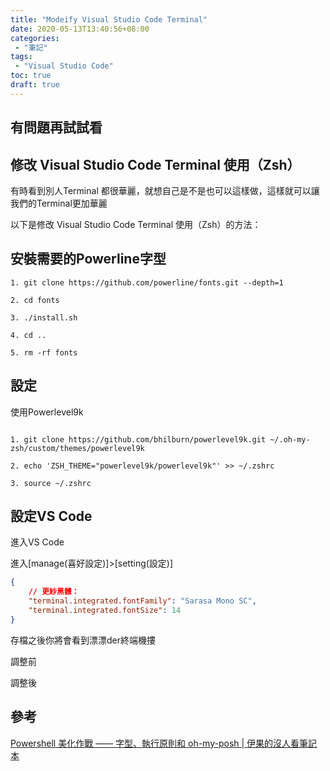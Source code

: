 ```yaml
---
title: "Modeify Visual Studio Code Terminal"
date: 2020-05-13T13:40:56+08:00
categories:
 - "筆記"
tags:
 - "Visual Studio Code"
toc: true
draft: true
---
```


## 有問題再試試看

## 修改 Visual Studio Code Terminal 使用（Zsh）
<!--more-->
有時看到別人Terminal 都很華麗，就想自己是不是也可以這樣做，這樣就可以讓我們的Terminal更加華麗

以下是修改 Visual Studio Code Terminal 使用（Zsh）的方法：

## 安裝需要的Powerline字型

```Shell script
1. git clone https://github.com/powerline/fonts.git --depth=1

2. cd fonts

3. ./install.sh

4. cd ..

5. rm -rf fonts  
```

## 設定

使用Powerlevel9k

```Shell script

1. git clone https://github.com/bhilburn/powerlevel9k.git ~/.oh-my-zsh/custom/themes/powerlevel9k

2. echo 'ZSH_THEME="powerlevel9k/powerlevel9k"' >> ~/.zshrc

3. source ~/.zshrc
```

## 設定VS Code

進入VS Code

進入[manage(喜好設定)]>[setting(設定)]

```json
{
    // 更紗黑體：
    "terminal.integrated.fontFamily": "Sarasa Mono SC",
    "terminal.integrated.fontSize": 14  
}
```

存檔之後你將會看到漂漂der終端機摟

調整前

調整後


## 參考

[Powershell 美化作戰 —— 字型、執行原則和 oh-my-posh | 伊果的沒人看筆記本](https://igouist.github.io/post/2020/08/powershell-beauty/)